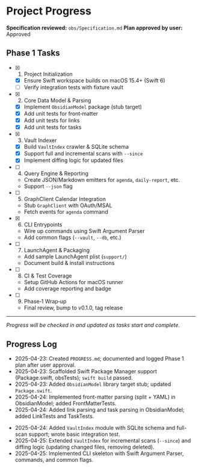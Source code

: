 # Project Progress

**Specification reviewed:** `obs/Specification.md`
**Plan approved by user:** Approved

## Phase 1 Tasks

 - [x] 1. Project Initialization
     - [x] Ensure Swift workspace builds on macOS 15.4+ (Swift 6)
     - [ ] Verify integration tests with fixture vault
- [x] 2. Core Data Model & Parsing
    - [x] Implement `ObsidianModel` package (stub target)
    - [x] Add unit tests for front‑matter
    - [x] Add unit tests for links
    - [x] Add unit tests for tasks
 - [x] 3. Vault Indexer
     - [x] Build `VaultIndex` crawler & SQLite schema
     - [x] Support full and incremental scans with `--since`
     - [x] Implement diffing logic for updated files
 - [ ] 4. Query Engine & Reporting
     - Create JSON/Markdown emitters for `agenda`, `daily-report`, etc.
     - Support `--json` flag
 - [ ] 5. GraphClient Calendar Integration
     - Stub `GraphClient` with OAuth/MSAL
     - Fetch events for `agenda` command
 - [x] 6. CLI Entrypoints
     - Wire up commands using Swift Argument Parser
     - Add common flags (`--vault`, `--db`, etc.)
 - [ ] 7. LaunchAgent & Packaging
     - Add sample LaunchAgent plist (`support/`)
     - Document build & install instructions
 - [ ] 8. CI & Test Coverage
     - Setup GitHub Actions for macOS runner
     - Add coverage reporting and badge
 - [ ] 9. Phase‑1 Wrap‑up
     - Final review, bump to v0.1.0, tag release

 ---
 _Progress will be checked in and updated as tasks start and complete._

## Progress Log

 - 2025-04-23: Created `PROGRESS.md`; documented and logged Phase 1 plan after user approval.
 - 2025-04-23: Scaffolded Swift Package Manager support (Package.swift, obsTests); `swift build` passed.
 - 2025-04-23: Added `ObsidianModel` library target stub; updated `Package.swift`.
 - 2025-04-24: Implemented front-matter parsing (split + YAML) in ObsidianModel; added FrontMatterTests.
 - 2025-04-24: Added link parsing and task parsing in ObsidianModel; added LinkTests and TaskTests.
+ 2025-04-24: Added `VaultIndex` module with SQLite schema and full-scan support; wrote basic integration test.
+ 2025-04-25: Extended `VaultIndex` for incremental scans (`--since`) and diffing logic (updating changed files, removing deleted).
+ 2025-04-25: Implemented CLI skeleton with Swift Argument Parser, commands, and common flags.